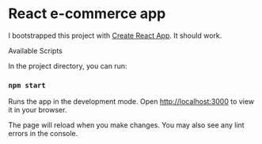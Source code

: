# React e-commerce app

I bootstrapped this project with [Create React App](https://github.com/facebook/create-react-app). It should work.

Available Scripts

In the project directory, you can run:

### `npm start`

Runs the app in the development mode.
Open [http://localhost:3000](http://localhost:3000) to view it in your browser.

The page will reload when you make changes.
You may also see any lint errors in the console.
